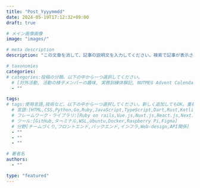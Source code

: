 ```yaml
---
title: "Post_Yyyymmdd"
date: 2024-05-19T17:12:32+09:00
draft: true

# メイン画像画像
image: "images/"

# meta description
description: "この文章を消して、記事の説明文を入力してください。検索で記事が表示された時に出てくる文章です。"

# taxonomies
categories:
# categories:投稿の分類。以下の中から一つ選択してください。
  # [対外活動, 活動の様子メンバーの趣味, 実務訓練体験記, NUTMEG Advent Calendar 2023]
  - ""

tags:
# tags:使用言語,技術など。以下の中から一つ選択してください。新しく追加してもOK。重複に注意！
  # 言語:[HTML,CSS,Python,Go,Ruby,JavaScript,TypeScript,Dart,Rust,Kotlin,Swift]
  # フレームワーク・ライブラリ:[Ruby on rails,Vue.js,Nuxt.js,React.js,Next.js,Gin,Flluter]
  # ツール:[GitHub,ターミナル,WSL,Ubuntu,Docker,Raspberry Pi,Figma]
  # 分野[チームづくり,フロントエンド,バックエンド,インフラ,Web-design,API関係]
  - ""
  - ""
  - ""

# 著者名
authors:
  - ""

type: "featured"
---
```

